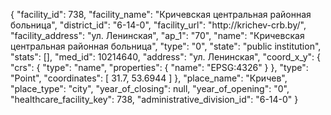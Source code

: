 {
    "facility_id": 738,
    "facility_name": "Кричевская центральная районная больница",
    "district_id": "6-14-0",
    "facility_url": "http:\/\/krichev-crb.by\/",
    "facility_address": "ул. Ленинская",
    "ap_1": "70",
    "name": "Кричевская центральная районная больница",
    "type": "0",
    "state": "public institution",
    "stats": [],
    "med_id": 10214640,
    "address": "ул. Ленинская",
    "coord_x_y": {
        "crs": {
            "type": "name",
            "properties": {
                "name": "EPSG:4326"
            }
        },
        "type": "Point",
        "coordinates": [
            31.7,
            53.6944
        ]
    },
    "place_name": "Кричев",
    "place_type": "city",
    "year_of_closing": null,
    "year_of_opening": "0",
    "healthcare_facility_key": 738,
    "administrative_division_id": "6-14-0"
}